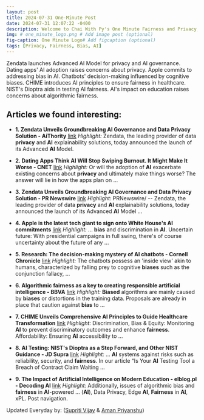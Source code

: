 ```yaml
---
layout: post
title: 2024-07-31 One-Minute Post
date: 2024-07-31 12:07:22 -0400
description: Welcome to Chai With Py's One Minute Fairness and Privacy, which aims to provide you the current happenings in the world of Fairness, Privacy, and AI.
img: # one_minute_logo.png # Add image post (optional)
fig-caption: One Minute Logo# Add figcaption (optional)
tags: [Privacy, Fairness, Bias, AI]
---
```


Zendata launches Advanced AI Model for privacy and AI governance. Dating apps' AI adoption raises concerns about privacy. Apple commits to addressing bias in AI. Chatbots' decision-making influenced by cognitive biases. CHIME introduces AI principles to ensure fairness in healthcare. NIST's Dioptra aids in testing AI fairness. AI's impact on education raises concerns about algorithmic fairness.

## Articles we found interesting:

- **1. Zendata Unveils Groundbreaking <b>AI</b> Governance and Data <b>Privacy</b> Solution - AiThority** [link](https://aithority.com/machine-learning/zendata-unveils-groundbreaking-ai-governance-and-data-privacy-solution/)
_Highlight:_ Zendata, the leading provider of data <b>privacy</b> and <b>AI</b> explainability solutions, today announced the launch of its Advanced <b>AI</b> Model.

- **2. Dating Apps Think <b>AI</b> Will Stop Swiping Burnout. It Might Make It Worse - CNET** [link](https://www.cnet.com/tech/services-and-software/dating-apps-think-ai-will-stop-swiping-burnout-it-might-make-it-worse/)
_Highlight:_ Or will the adoption of <b>AI</b> exacerbate existing concerns about <b>privacy</b> and ultimately make things worse? The answer will lie in how the apps plan on&nbsp;...

- **3. Zendata Unveils Groundbreaking <b>AI</b> Governance and Data <b>Privacy</b> Solution - PR Newswire** [link](https://www.prnewswire.com/news-releases/zendata-unveils-groundbreaking-ai-governance-and-data-privacy-solution-302210571.html)
_Highlight:_ PRNewswire/ -- Zendata, the leading provider of data <b>privacy</b> and <b>AI</b> explainability solutions, today announced the launch of its Advanced <b>AI</b> Model&nbsp;...

- **4. Apple is the latest tech giant to sign onto White House&#39;s <b>AI</b> commitments** [link](https://www.emergingtechbrew.com/stories/2024/07/30/apple-white-house-ai-commitments-ben-buchanan)
_Highlight:_ ... <b>bias</b> and discrimination in <b>AI</b>. Uncertain future: With presidential campaigns in full swing, there&#39;s of course uncertainty about the future of any&nbsp;...

- **5. Research: The decision-making mystery of <b>AI</b> chatbots - Cornell Chronicle** [link](https://news.cornell.edu/stories/2024/07/research-decision-making-mystery-ai-chatbots)
_Highlight:_ The chatbots possess an &#39;inside view&#39; akin to humans, characterized by falling prey to cognitive <b>biases</b> such as the conjunction fallacy,&nbsp;...

- **6. Algorithmic fairness as a key to creating responsible <b>artificial intelligence</b> - BBVA** [link](https://www.bbva.com/en/innovation/algorithmic-fairness-as-a-key-to-creating-responsible-artificial-intelligence/)
_Highlight:_ <b>Biased</b> algorithms are mainly caused by <b>biases</b> or distortions in the training data. Proposals are already in place that caution against <b>bias</b> to&nbsp;...

- **7. CHIME Unveils Comprehensive <b>AI</b> Principles to Guide Healthcare Transformation** [link](https://www.morningstar.com/news/pr-newswire/20240731da73195/chime-unveils-comprehensive-ai-principles-to-guide-healthcare-transformation)
_Highlight:_ Discrimination, Bias &amp; Equity: Monitoring <b>AI</b> to prevent discriminatory outcomes and enhance <b>fairness</b>. Affordability: Ensuring <b>AI</b> accessibility to&nbsp;...

- **8. <b>AI</b> Testing: NIST&#39;s Dioptra as a Step Forward, and Other NIST Guidance - JD Supra** [link](https://www.jdsupra.com/legalnews/ai-testing-nist-s-dioptra-as-a-step-2461242/)
_Highlight:_ ... <b>AI</b> systems against risks such as reliability, security, and <b>fairness</b>. In our article “Is Your <b>AI</b> Testing Tool a Breach of Contract Claim Waiting&nbsp;...

- **9. The Impact of <b>Artificial Intelligence</b> on Modern Education - elblog.pl - Decoding <b>AI</b>** [link](https://elblog.pl/2024/07/31/the-impact-of-artificial-intelligence-on-modern-education/)
_Highlight:_ Additionally, issues of algorithmic bias and <b>fairness</b> in <b>AI</b>-powered ... (<b>AI</b>), Data Privacy, Edge <b>AI</b>, <b>Fairness</b> in <b>AI</b>, xPL. Post navigation.


Updated Everyday by: (<a href="https://supritivijay.github.io/">Supriti Vijay</a> & <a href="https://amanpriyanshu.github.io/">Aman Priyanshu</a>)
